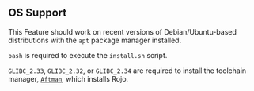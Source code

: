 

## OS Support

This Feature should work on recent versions of Debian/Ubuntu-based distributions with the `apt` package manager installed.

`bash` is required to execute the `install.sh` script.

`GLIBC_2.33`, `GLIBC_2.32`, or `GLIBC_2.34` are required to install the toolchain manager, [`Aftman`](https://github.com/LPGhatguy/aftman), which installs Rojo.